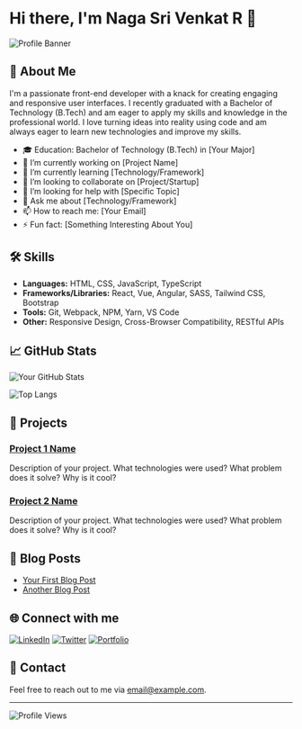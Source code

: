 # Hi there, I'm Naga Sri Venkat R 👋

![Profile Banner](https://your-image-link.com/banner.png)

## 🚀 About Me

I'm a passionate front-end developer with a knack for creating engaging and responsive user interfaces. I recently graduated with a Bachelor of Technology (B.Tech) and am eager to apply my skills and knowledge in the professional world. I love turning ideas into reality using code and am always eager to learn new technologies and improve my skills.

- 🎓 Education: Bachelor of Technology (B.Tech) in [Your Major]
- 🔭 I’m currently working on [Project Name]
- 🌱 I’m currently learning [Technology/Framework]
- 👯 I’m looking to collaborate on [Project/Startup]
- 🤔 I’m looking for help with [Specific Topic]
- 💬 Ask me about [Technology/Framework]
- 📫 How to reach me: [Your Email]
- ⚡ Fun fact: [Something Interesting About You]

## 🛠️ Skills

- **Languages:** HTML, CSS, JavaScript, TypeScript
- **Frameworks/Libraries:** React, Vue, Angular, SASS, Tailwind CSS, Bootstrap
- **Tools:** Git, Webpack, NPM, Yarn, VS Code
- **Other:** Responsive Design, Cross-Browser Compatibility, RESTful APIs

## 📈 GitHub Stats

![Your GitHub Stats](https://github-readme-stats.vercel.app/api?username=yourusername&show_icons=true&hide_border=true)

![Top Langs](https://github-readme-stats.vercel.app/api/top-langs/?username=yourusername&layout=compact)

## 📂 Projects

### [Project 1 Name](https://github.com/yourusername/project1)
Description of your project. What technologies were used? What problem does it solve? Why is it cool?

### [Project 2 Name](https://github.com/yourusername/project2)
Description of your project. What technologies were used? What problem does it solve? Why is it cool?

## 📝 Blog Posts

<!-- BLOG-POST-LIST:START -->
- [Your First Blog Post](https://yourbloglink.com)
- [Another Blog Post](https://yourbloglink.com)
<!-- BLOG-POST-LIST:END -->

## 🌐 Connect with me

[![LinkedIn](https://img.shields.io/badge/LinkedIn-0077B5?style=for-the-badge&logo=linkedin&logoColor=white)](https://linkedin.com/in/yourusername)
[![Twitter](https://img.shields.io/badge/Twitter-1DA1F2?style=for-the-badge&logo=twitter&logoColor=white)](https://twitter.com/yourusername)
[![Portfolio](https://img.shields.io/badge/Portfolio-000000?style=for-the-badge&logo=github&logoColor=white)](https://yourportfolio.com)

## 📧 Contact

Feel free to reach out to me via [email@example.com](mailto:email@example.com).

---

![Profile Views](https://komarev.com/ghpvc/?username=yourusername&color=blue)
